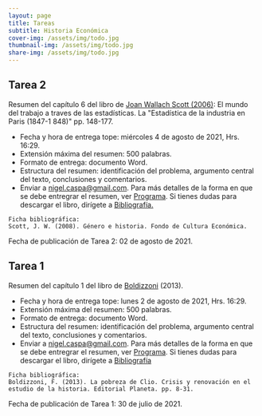 ```yaml
---
layout: page
title: Tareas
subtitle: Historia Económica
cover-img: /assets/img/todo.jpg
thumbnail-img: /assets/img/todo.jpg
share-img: /assets/img/todo.jpg
---
```

## Tarea 2
Resumen del capítulo 6 del libro de [Joan Wallach Scott (2006)](https://nigelcaspa.github.io/historiaeconomica/pdf/2008_scott,joanh-g%C3%A9nero&historia.pdf): El mundo del trabajo a traves de las estadísticas. La "Estadística 
de la industria en Paris (1847-1 848)" pp. 148-177.
- Fecha y hora de entrega tope: miércoles 4 de agosto de 2021, Hrs. 16:29.
- Extensión máxima del resumen: 500 palabras.
- Formato de entrega: documento Word.
- Estructura del resumen: identificación del problema, argumento central del texto, conclusiones y comentarios.
- Enviar a [nigel.caspa@gmail.com](mailto:nigel.caspa@gmail.com).
Para más detalles de la forma en que se debe entregrar el resumen, ver [Programa](programa.md). Si tienes dudas para descargar el libro, dirígete a [Bibliografía.](bibliografia.md)

~~~
Ficha bibliográfica: 
Scott, J. W. (2008). Género e historia. Fondo de Cultura Económica.
~~~

Fecha de publicación de Tarea 2: 02 de agosto de 2021.

## Tarea 1
Resumen del capítulo 1 del libro de [Boldizzoni](https://nigelcaspa.github.io/historiaeconomica/pdf/2013_boldizzoni-lapobrezade-clio.pdf) (2013).
- Fecha y hora de entrega tope: lunes 2 de agosto de 2021, Hrs. 16:29.
- Extensión máxima del resumen: 500 palabras.
- Formato de entrega: documento Word.
- Estructura del resumen: identificación del problema, argumento central del texto, conclusiones y comentarios.
- Enviar a [nigel.caspa@gmail.com](mailto:nigel.caspa@gmail.com).
Para más detalles de la forma en que se debe entregrar el resumen, ver [Programa](programa.md). Si tienes dudas para descargar el libro, dirígete a [Bibliografía](bibliografia.md)

~~~
Ficha bibliográfica: 
Boldizzoni, F. (2013). La pobreza de Clio. Crisis y renovación en el estudio de la historia. Editorial Planeta. pp. 8-31.
~~~

Fecha de publicación de Tarea 1: 30 de julio de 2021.